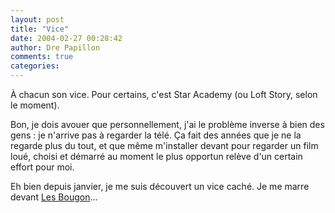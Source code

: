 ```yaml
---
layout: post
title: "Vice"
date: 2004-02-27 00:28:42
author: Dre Papillon
comments: true
categories: 
---
```



À chacun son vice.  Pour certains, c'est Star Academy (ou Loft Story, selon le moment).

Bon, je dois avouer que personnellement, j'ai le problème inverse à bien des gens : je n'arrive pas à regarder la télé.  Ça fait des années que je ne la regarde plus du tout, et que même m'installer devant pour regarder un film loué, choisi et démarré au moment le plus opportun relève d'un certain effort pour moi.

Eh bien depuis janvier, je me suis découvert un vice caché.  Je me marre devant [Les Bougon](http://radio-canada.ca/television/bougon/)...